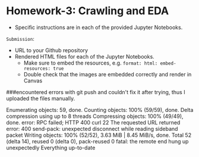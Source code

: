 # Homework-3: Crawling and EDA

* Specific instructions are in each of the provided Jupyter Notebooks. 

`Submission`:

* URL to your Github repository
* Rendered HTML files for each of the Jupyter Notebooks. 
  * Make sure to embed the resources, e.g. `format: html: embed-resources: true`
  * Double check that the images are embedded correctly and render in Canvas
 


###encountered errors with git push and couldn't fix it after trying, thus I uploaded the files manually.

Enumerating objects: 59, done.
Counting objects: 100% (59/59), done.
Delta compression using up to 8 threads
Compressing objects: 100% (49/49), done.
error: RPC failed; HTTP 400 curl 22 The requested URL returned error: 400
send-pack: unexpected disconnect while reading sideband packet
Writing objects: 100% (52/52), 3.63 MiB | 8.45 MiB/s, done.
Total 52 (delta 14), reused 0 (delta 0), pack-reused 0
fatal: the remote end hung up unexpectedly
Everything up-to-date
